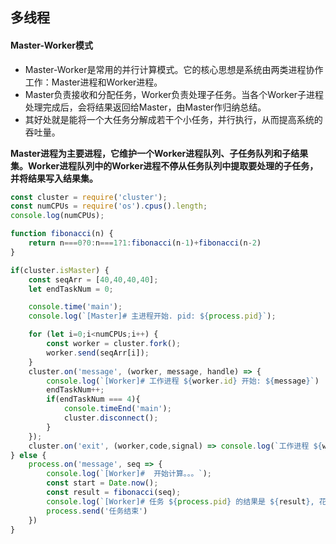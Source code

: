 ## 多线程

#### Master-Worker模式

- Master-Worker是常用的并行计算模式。它的核心思想是系统由两类进程协作工作：Master进程和Worker进程。
- Master负责接收和分配任务，Worker负责处理子任务。当各个Worker子进程处理完成后，会将结果返回给Master，由Master作归纳总结。
- 其好处就是能将一个大任务分解成若干个小任务，并行执行，从而提高系统的吞吐量。

**Master进程为主要进程，它维护一个Worker进程队列、子任务队列和子结果集。Worker进程队列中的Worker进程不停从任务队列中提取要处理的子任务，并将结果写入结果集。** 

```js
const cluster = require('cluster');
const numCPUs = require('os').cpus().length;
console.log(numCPUs);

function fibonacci(n) {
    return n===0?0:n===1?1:fibonacci(n-1)+fibonacci(n-2)
}

if(cluster.isMaster) {
    const seqArr = [40,40,40,40];
    let endTaskNum = 0;

    console.time('main');
    console.log(`[Master]# 主进程开始. pid: ${process.pid}`);

    for (let i=0;i<numCPUs;i++) {
        const worker = cluster.fork();
        worker.send(seqArr[i]);
    }
    cluster.on('message', (worker, message, handle) => {
        console.log(`[Worker]# 工作进程 ${worker.id} 开始: ${message}`)
        endTaskNum++;
        if(endTaskNum === 4){
            console.timeEnd('main');
            cluster.disconnect();
        }
    });
    cluster.on('exit', (worker,code,signal) => console.log(`工作进程 ${worker.id} 结束`))
} else {
    process.on('message', seq => {
        console.log(`[Worker]#  开始计算。。。`);
        const start = Date.now();
        const result = fibonacci(seq);
        console.log(`[Worker]# 任务 ${process.pid} 的结果是 ${result}, 花费 ${Date.now() - start} ms`);
        process.send('任务结束')
    })
}
```